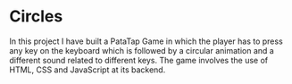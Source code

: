 # Circles

In this project I have built a PataTap Game in which the player has to press any key on the keyboard which is followed by a circular animation and a different sound related to different keys. The game involves the use of HTML, CSS and JavaScript at its backend.
